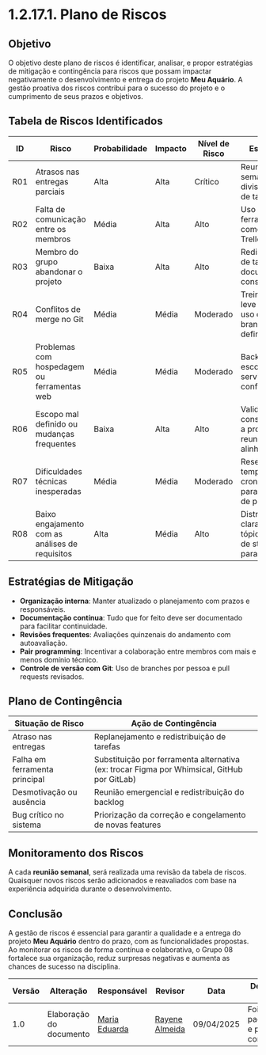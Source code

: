 # 1.2.17.1. Plano de Riscos

## Objetivo

O objetivo deste plano de riscos é identificar, analisar, e propor estratégias de mitigação e contingência para riscos que possam impactar negativamente o desenvolvimento e entrega do projeto **Meu Aquário**. A gestão proativa dos riscos contribui para o sucesso do projeto e o cumprimento de seus prazos e objetivos.



## Tabela de Riscos Identificados

| ID | Risco | Probabilidade | Impacto | Nível de Risco | Estratégia | Responsável |
|----|-------|----------------|---------|----------------|------------|-------------|
| R01 | Atrasos nas entregas parciais | Alta | Alta | Crítico | Reuniões semanais e divisão clara de tarefas | Líder do grupo |
| R02 | Falta de comunicação entre os membros | Média | Alta | Alto | Uso de ferramentas como Discord, Trello e GitHub | Todos os membros |
| R03 | Membro do grupo abandonar o projeto | Baixa | Alta | Alto | Redistribuição de tarefas e documentação constante | Líder e professor(a) |
| R04 | Conflitos de merge no Git | Média | Média | Moderado | Treinamento leve em Git e uso de branches bem definidos | Devs responsáveis |
| R05 | Problemas com hospedagem ou ferramentas web | Média | Média | Moderado | Backup local e escolha de serviços confiáveis | Responsável técnico |
| R06 | Escopo mal definido ou mudanças frequentes | Baixa | Alta | Alto | Validação constante com a professora e reuniões de alinhamento | PO / responsável pelos requisitos |
| R07 | Dificuldades técnicas inesperadas | Média | Média | Moderado | Reservar tempo no cronograma para resolução de problemas | Todos |
| R08 | Baixo engajamento com as análises de requisitos | Alta | Média | Alto | Distribuição clara dos tópicos e uso de storytelling para motivar | Grupo todo |



## Estratégias de Mitigação

- **Organização interna**: Manter atualizado o planejamento com prazos e responsáveis.
- **Documentação contínua**: Tudo que for feito deve ser documentado para facilitar continuidade.
- **Revisões frequentes**: Avaliações quinzenais do andamento com autoavaliação.
- **Pair programming**: Incentivar a colaboração entre membros com mais e menos domínio técnico.
- **Controle de versão com Git**: Uso de branches por pessoa e pull requests revisados.



## Plano de Contingência

| Situação de Risco | Ação de Contingência |
|-------------------|----------------------|
| Atraso nas entregas | Replanejamento e redistribuição de tarefas |
| Falha em ferramenta principal | Substituição por ferramenta alternativa (ex: trocar Figma por Whimsical, GitHub por GitLab) |
| Desmotivação ou ausência | Reunião emergencial e redistribuição do backlog |
| Bug crítico no sistema | Priorização da correção e congelamento de novas features |



## Monitoramento dos Riscos

A cada **reunião semanal**, será realizada uma revisão da tabela de riscos. Quaisquer novos riscos serão adicionados e reavaliados com base na experiência adquirida durante o desenvolvimento.



## Conclusão

A gestão de riscos é essencial para garantir a qualidade e a entrega do projeto **Meu Aquário** dentro do prazo, com as funcionalidades propostas. Ao monitorar os riscos de forma contínua e colaborativa, o Grupo 08 fortalece sua organização, reduz surpresas negativas e aumenta as chances de sucesso na disciplina.



| Versão | Alteração                  | Responsável     | Revisor | Data       | Detalhes da Revisão                          |
|--------|----------------------------|-----------------|---------|------------|----------------------------------------------|
| 1.0    | Elaboração do documento    | [Maria Eduarda](https://github.com/DudaV228) |    [Rayene Almeida](https://github.com/rayenealmeida)      | 09/04/2025 | Foi feita a padronização e pequenas correções |

